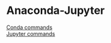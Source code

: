 # Anaconda-Jupyter   
[Conda commands](https://github.com/su6i/Anaconda-Jupyter/blob/master/conda.txt)   
[Jupyter commands](https://github.com/su6i/Anaconda-Jupyter/blob/master/jupyter.txt)   



